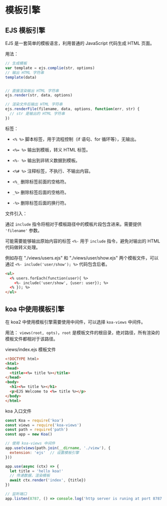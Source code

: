# 模板引擎

## EJS 模板引擎

EJS 是一套简单的模板语言，利用普通的 JavaScript 代码生成 HTML 页面。

用法：

```js
// 生成模板
var template = ejs.complie(str, options)
// 输出 HTML 字符串
template(data)


// 直接渲染输出 HTML 字符串
ejs.render(str, data, options)

// 渲染文件后输出 HTML 字符串
ejs.renderFile(filename, data, options, function(err, str) {
  // str 是输出的 HTML 字符串
})
```

标签：

+ `<% %>` 脚本标签，用于流程控制（if 语句、for 循环等），无输出。

+ `<%= %>` 输出到模板，转义 HTML 标签。

+ `<%- %>` 输出到非转义数据到模板。

+ `<%# %>` 注释标签，不执行、不输出内容。

+ `<%_`    删除标签前面的空格符。

+ `_%>`    删除标签后面的空格符。

+ `-%>`    删除标签后面的换行符。

文件引入：

通过 `include` 指令将相对于模板路径中的模板片段包含进来。需要提供 `'filename'` 参数。

可能需要能够输出原始内容的标签 `<%-` 用于 `include` 指令，避免对输出的 HTML 代码做转义处理。

例如存在 "./views/users.ejs" 和 "./views/user/show.ejs" 两个模板文件，可以通过 `<%- include('user/show'); %>` 代码包含后者。

```html
<ul>
  <% users.forEach(function(user){ %>
    <%- include('user/show', {user: user}); %>
  <% }); %>
</ul>
```

## koa 中使用模板引擎

在 koa2 中使用模板引擎需要使用中间件，可以选择 `koa-views` 中间件。

用法： `views(root, opts)`，`root` 是模板文件的根目录，绝对路径，所有渲染的模板文件都相对于该路径。

views/index.ejs 模板文件

```html
<!DOCTYPE html>
<html>
<head>
  <title><%= title %></title>
</head>
<body>
  <h1><%= title %></h1>
  <p>EJS Welcome to <%= title %></p>
</body>
</html>
```

koa 入口文件

```js
const Koa = require('koa')
const views = require('koa-views')
const path = require('path')
const app = new Koa()

// 使用 koa-views 中间件
app.use(views(path.join(__dirname, './view'), {
  extension: 'ejs'  // 设置模板引擎
}))

app.use(async (ctx) => {
  let title = 'hello koa!'
  // 传递数据，渲染模板
  await ctx.render('index', {title})
})

// 监听端口
app.listen(8787, () => console.log('http server is runing at port 8787'))
```

